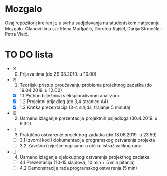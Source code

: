 # Mozgalo
Ovaj repozitorij kreiran je u svrhu sudjelovanja na studentskom natjecanju Mozgalo. Članovi tima su: Elena Murljačić, Dorotea Rajšel, Darija Strmečki i Petra Vlaić.

# TO DO lista
- [x] 0. Prijava tima (do 29.03.2019. u 10.00)
- [x] 1. Teorijski pristup proučavanju problema projektnog zadatka (do 19.04.2019. u 12.00)
  - [x] 1.1 Python bilježnica s eksplorativnom analizom
  - [x] 1.2 Projektni prijedlog (do 3,4 stranice A4)
  - [x] 1.3 Kratka prezentacija (3-4 slajda, trajanje 5 minuta)
- [x] 2. Usmeno izlaganje prezentacija projektnih prijedloga (30.4.2019. u 9.30)
- [ ] 3. Praktično ostvarenje projektnog zadatka (do 18.06.2019. u 23.59)
  - [ ] 3.1 Izvorni kod i dokumentacija programskog ostvarenja projekta
  - [ ] 3.2 Završno izvješće napisano u obliku istraživačkog rada
- [ ] 4. Usmeno izlaganje cjelokupnog ostvarenja projektnog zadatka
  - [ ] 4.1 Prezentacija (10-15 slajdova, 10 min + 5 min pitanja)
  - [ ] 4.2 Demonstracija rada programskog ostvarenja (5 min)
